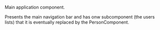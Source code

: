 Main  application component.

Presents the main navigation bar and has onw subcomponent (the users lists) that it is eventually replaced by the PersonComponent. 

